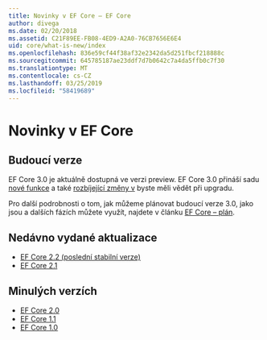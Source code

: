 ```yaml
---
title: Novinky v EF Core – EF Core
author: divega
ms.date: 02/20/2018
ms.assetid: C21F89EE-FB08-4ED9-A2A0-76CB7656E6E4
uid: core/what-is-new/index
ms.openlocfilehash: 836e59cf44f38af32e2342da5d251fbcf218888c
ms.sourcegitcommit: 645785187ae23ddf7d7b0642c7a4da5ffb0c7f30
ms.translationtype: MT
ms.contentlocale: cs-CZ
ms.lasthandoff: 03/25/2019
ms.locfileid: "58419689"
---
```

# <a name="what-is-new-in-ef-core"></a>Novinky v EF Core

## <a name="future-releases"></a>Budoucí verze

EF Core 3.0 je aktuálně dostupná ve verzi preview. EF Core 3.0 přináší sadu [nové funkce](xref:core/what-is-new/ef-core-3.0/features) a také [rozbíjející změny v](xref:core/what-is-new/ef-core-3.0/breaking-changes) byste měli vědět při upgradu.

Pro další podrobnosti o tom, jak můžeme plánovat budoucí verze 3.0, jako jsou a dalších fázích můžete využít, najdete v článku [EF Core – plán](xref:core/what-is-new/roadmap).

## <a name="recent-releases"></a>Nedávno vydané aktualizace

- [EF Core 2.2 (poslední stabilní verze)](xref:core/what-is-new/ef-core-2.2)
- [EF Core 2.1](xref:core/what-is-new/ef-core-2.1)

## <a name="past-releases"></a>Minulých verzích

- [EF Core 2.0](xref:core/what-is-new/ef-core-2.0)
- [EF Core 1.1](xref:core/what-is-new/ef-core-1.1)
- [EF Core 1.0](xref:core/what-is-new/ef-core-1.0)
